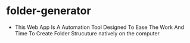 # folder-generator

- This Web App Is A Automation Tool Designed To Ease The Work And Time To Create Folder Strucuture natively on the computer
